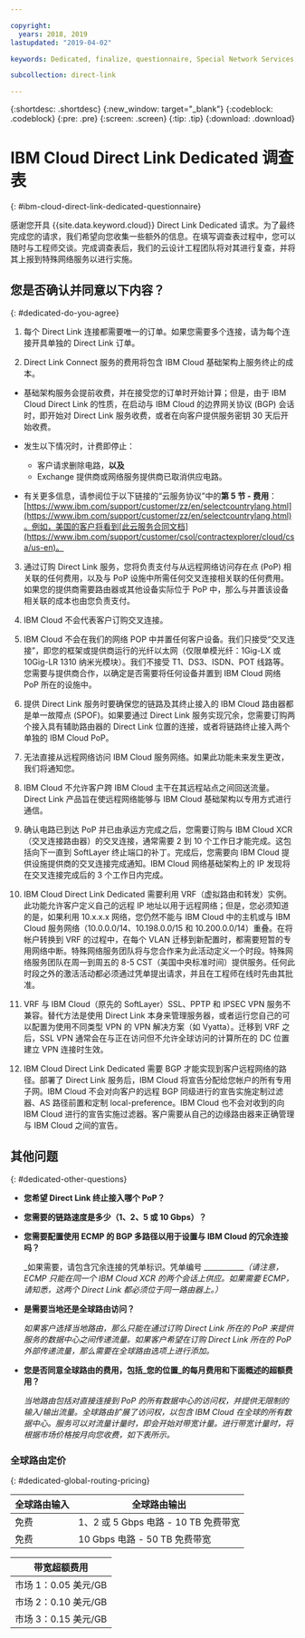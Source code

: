 ```yaml
---

copyright:
  years: 2018, 2019
lastupdated: "2019-04-02"

keywords: Dedicated, finalize, questionnaire, Special Network Services, billing, fees, VRF, BGP, ticket, cross-connect, link speed, VPN, data, center, PoP, ECMP

subcollection: direct-link

---
```


{:shortdesc: .shortdesc}
{:new_window: target="_blank"}
{:codeblock: .codeblock}
{:pre: .pre}
{:screen: .screen}
{:tip: .tip}
{:download: .download}

# IBM Cloud Direct Link Dedicated 调查表
{: #ibm-cloud-direct-link-dedicated-questionnaire}

感谢您开具 {{site.data.keyword.cloud}} Direct Link Dedicated 请求。为了最终完成您的请求，我们希望向您收集一些额外的信息。在填写调查表过程中，您可以随时与工程师交谈。完成调查表后，我们的云设计工程团队将对其进行复查，并将其上报到特殊网络服务以进行实施。

## 您是否确认并同意以下内容？
{: #dedicated-do-you-agree}

1. 每个 Direct Link 连接都需要唯一的订单。如果您需要多个连接，请为每个连接开具单独的 Direct Link 订单。

2. Direct Link Connect 服务的费用将包含 IBM Cloud 基础架构上服务终止的成本。 

 * 基础架构服务会提前收费，并在接受您的订单时开始计算；但是，由于 IBM Cloud Direct Link 的性质，在启动与 IBM Cloud 的边界网关协议 (BGP) 会话时，即开始对 Direct Link 服务收费，或者在向客户提供服务密钥 30 天后开始收费。 

 * 发生以下情况时，计费即停止：
   * 客户请求删除电路，**以及** 
   * Exchange 提供商或网络服务提供商已取消供应电路。
  * 有关更多信息，请参阅位于以下链接的“云服务协议”中的**第 5 节 - 费用**：[https://www.ibm.com/support/customer/zz/en/selectcountrylang.html](https://www.ibm.com/support/customer/zz/en/selectcountrylang.html)。例如，美国的客户将看到[此云服务合同文档](https://www.ibm.com/support/customer/csol/contractexplorer/cloud/csa/us-en)。

3. 通过订购 Direct Link 服务，您将负责支付与从远程网络访问存在点 (PoP) 相关联的任何费用，以及与 PoP 设施中所需任何交叉连接相关联的任何费用。如果您的提供商需要路由器或其他设备实际位于 PoP 中，那么与并置该设备相关联的成本也由您负责支付。

4. IBM Cloud 不会代表客户订购交叉连接。

5. IBM Cloud 不会在我们的网络 POP 中并置任何客户设备。我们只接受“交叉连接”，即您的框架或提供商运行的光纤以太网（仅限单模光纤：1Gig-LX 或 10Gig-LR 1310 纳米光模块）。我们不接受 T1、DS3、ISDN、POT 线路等。您需要与提供商合作，以确定是否需要将任何设备并置到 IBM Cloud 网络 PoP 所在的设施中。

6. 提供 Direct Link 服务时要确保您的链路及其终止接入的 IBM Cloud 路由器都是单一故障点 (SPOF)。如果要通过 Direct Link 服务实现冗余，您需要订购两个接入具有辅助路由器的 Direct Link 位置的连接，或者将链路终止接入两个单独的 IBM Cloud PoP。

7. 无法直接从远程网络访问 IBM Cloud 服务网络。如果此功能未来发生更改，我们将通知您。

8. IBM Cloud 不允许客户跨 IBM Cloud 主干在其远程站点之间回送流量。Direct Link 产品旨在使远程网络能够与 IBM Cloud 基础架构以专用方式进行通信。

9. 确认电路已到达 PoP 并已由承运方完成之后，您需要订购与 IBM Cloud XCR（交叉连接路由器）的交叉连接，通常需要 2 到 10 个工作日才能完成。这包括向下一直到 SoftLayer 终止端口的补丁。完成后，您需要向 IBM Cloud 提供设施提供商的交叉连接完成通知。IBM Cloud 网络基础架构上的 IP 发现将在交叉连接完成后的 3 个工作日内完成。

10. IBM Cloud Direct Link Dedicated 需要利用 VRF（虚拟路由和转发）实例。此功能允许客户定义自己的远程 IP 地址以用于远程网络；但是，您必须知道的是，如果利用 10.x.x.x 网络，您仍然不能与 IBM Cloud 中的主机或与 IBM Cloud 服务网络（10.0.0.0/14、10.198.0.0/15 和 10.200.0.0/14）重叠。在将帐户转换到 VRF 的过程中，在每个 VLAN 迁移到新配置时，都需要短暂的专用网络中断。特殊网络服务团队将与您合作来为此活动定义一个时段。特殊网络服务团队在周一到周五的 8-5 CST（美国中央标准时间）提供服务。任何此时段之外的激活活动都必须通过凭单提出请求，并且在工程师在线时先由其批准。

11. VRF 与 IBM Cloud（原先的 SoftLayer）SSL、PPTP 和 IPSEC VPN 服务不兼容。替代方法是使用 Direct Link 本身来管理服务器，或者运行您自己的可以配置为使用不同类型 VPN 的 VPN 解决方案（如 Vyatta）。迁移到 VRF 之后，SSL VPN 通常会在与正在访问但不允许全球访问的计算所在的 DC 位置建立 VPN 连接时生效。

12. IBM Cloud Direct Link Dedicated 需要 BGP 才能实现到客户远程网络的路径。部署了 Direct Link 服务后，IBM Cloud 将宣告分配给您帐户的所有专用子网。IBM Cloud 不会对向客户的远程 BGP 同级进行的宣告实施定制过滤器、AS 路径前置和定制 local-preference。IBM Cloud 也不会对收到的向 IBM Cloud 进行的宣告实施过滤器。客户需要从自己的边缘路由器来正确管理与 IBM Cloud 之间的宣告。

## 其他问题
{: #dedicated-other-questions}

* **您希望 Direct Link 终止接入哪个 PoP？**

* **您需要的链路速度是多少（1、2、5 或 10 Gbps）？**

* **您需要配置使用 ECMP 的 BGP 多路径以用于设置与 IBM Cloud 的冗余连接吗？** 

    _如果需要，请包含冗余连接的凭单标识。凭单编号 ____________（请注意，ECMP 只能在同一个 IBM Cloud XCR 的两个会话上供应。如果需要 ECMP，请知悉，这两个 Direct Link 都必须位于同一路由器上。）_

* **是需要当地还是全球路由访问？**

    _如果客户选择当地路由，那么只能在通过订购 Direct Link 所在的 PoP 来提供服务的数据中心之间传递流量。如果客户希望在订购 Direct Link 所在的 PoP 外部传递流量，那么需要在全球路由选项上进行添加。_

* **您是否同意全球路由的费用，包括_您的位置_的每月费用和下面概述的超额费用？**

    _当地路由包括对直接连接到 PoP 的所有数据中心的访问权，并提供无限制的输入/输出流量。全球路由扩展了访问权，以包含 IBM Cloud 在全球的所有数据中心。服务可以对流量计量时，即会开始对带宽计量。进行带宽计量时，将根据市场价格按月向您收费，如下表所示。_


### 全球路由定价
{: #dedicated-global-routing-pricing}

|全球路由输入|全球路由输出|
|---|---|
|免费|1、2 或 5 Gbps 电路 - 10 TB 免费带宽|
|免费|10 Gbps 电路 - 50 TB 免费带宽|


|带宽超额费用|
|---|
|市场 1：0.05 美元/GB|
|市场 2：0.10 美元/GB|
|市场 3：0.15 美元/GB|
